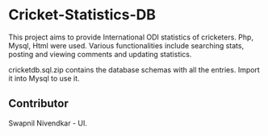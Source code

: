# Cricket-Statistics-DB

This project aims to provide International ODI statistics of cricketers. Php, Mysql, Html were used.
Various functionalities include searching stats, posting and viewing comments and updating statistics.

cricketdb.sql.zip contains the database schemas with all the entries. Import it into Mysql to use it.

## Contributor
Swapnil Nivendkar - UI.
